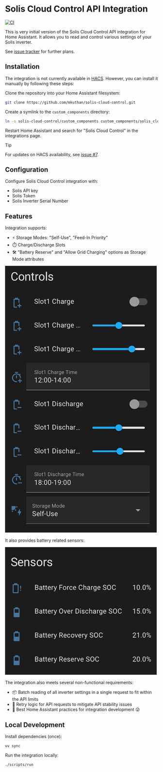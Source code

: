 # Solis Cloud Control API Integration

[![CI](https://github.com/mkuthan/solis-cloud-control/actions/workflows/ci.yml/badge.svg)](https://github.com/mkuthan/solis-cloud-control/actions/workflows/ci.yml)

This is very initial version of the Solis Cloud Control API integration for Home Assistant.
It allows you to read and control various settings of your Solis inverter.

See [issue tracker](https://github.com/mkuthan/solis-cloud-control/issues) for further plans.

## Installation

The integration is not currently available in [HACS](https://www.hacs.xyz/). However, you can install it manually by following these steps:

Clone the repository into your Home Assistant filesystem:

```bash
git clone https://github.com/mkuthan/solis-cloud-control.git
```

Create a symlink to the `custom_components` directory:

```bash
ln -s solis-cloud-control/custom_components custom_components/solis_cloud_control
```

Restart Home Assistant and search for "Solis Cloud Control" in the integrations page.

> [!TIP]
> For updates on HACS availability, see [issue #7](https://github.com/mkuthan/solis-cloud-control/issues/7).

## Configuration

Configure Solis Cloud Control integration with:

* Solis API key
* Solis Token
* Solis Inverter Serial Number

## Features

Integration supports:

* ⚡ Storage Modes: "Self-Use", "Feed-In Priority"
* ⏱️ Charge/Discharge Slots
* 🛠️ "Battery Reserve" and "Allow Grid Charging" options as Storage Mode attributes

![Inverter Controls](inverter_controls.png)

It also provides battery related sensors:

![Inverter Sensors](inverter_sensors.png)

The integration also meets several non-functional requirements:

* 📦 Batch reading of all inverter settings in a single request to fit within the API limits
* 🔄 Retry logic for API requests to mitigate API stability issues
* 🏡 Best Home Assistant practices for integration development 😜

## Local Development

Install dependencies (once):

```bash
uv sync
```

Run the integration locally:

```bash
./scripts/run
```
